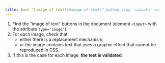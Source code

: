 ```yaml
---
title: Each "[image of text](#image-of-text)" button (tag `<input>` with the attribute `type="image"`) [image conveying information](#image-conveying-information), in the absence of a [replacement mechanism](#replacement-mechanism), must if possible be replaced by [styled text](#styled-text). Is this rule respected (excluding special cases)?
---
```


1. Find the "image of text" buttons in the document (element `<input>` with the attribute `type="image"`).
2. For each image, check that
   - either there is a replacement mechanism;
   - or the image contains text that uses a graphic effect that cannot be reproduced in CSS.
3. If this is the case for each image, **the test is validated**.
